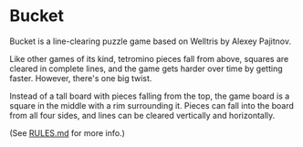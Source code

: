 # Bucket

Bucket is a line-clearing puzzle game based on Welltris by Alexey Pajitnov.

Like other games of its kind, tetromino pieces fall from above, squares are cleared in complete
lines, and the game gets harder over time by getting faster. However, there's one big twist.

Instead of a tall board with pieces falling from the top, the game board is a square in the middle
with a rim surrounding it. Pieces can fall into the board from all four sides, and lines can be
cleared vertically and horizontally.

(See [RULES.md](RULES.md) for more info.)
